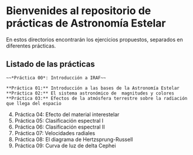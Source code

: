 # Bienvenides al repositorio de **prácticas** de Astronomía Estelar

En estos directorios encontrarán los ejercicios propuestos,
separados en diferentes prácticas.

## Listado de las prácticas

    ~~*Práctica 00*: Introducción a IRAF~~
	
    **Práctica 01:** Introducción a las bases de la Astronomía Estelar
    **Práctica 02:** El sistema astronómico de  magnitudes y colores
    **Práctica 03:** Efectos de la atmósfera terrestre sobre la radiación que llega del espacio
	
4. Práctica 04: Efecto del material interestelar 
5. Práctica 05: Clasificación espectral I
6. Práctica 06: Clasificación espectral II
7. Práctica 07: Velocidades radiales
8. Práctica 08: El diagrama de Hertzsprung-Russell
9. Práctica 09: Curva de luz de delta Cephei 
